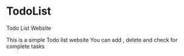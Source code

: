 # TodoList
Todo List Website



This is a simple Todo list website 
You can add , delete and check for complete tasks
